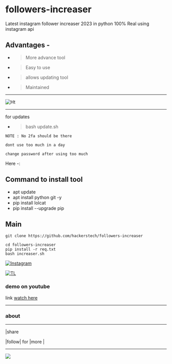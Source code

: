 # followers-increaser
Latest instagram follower increaser 2023 in python 100% Real using instagram api


## Advantages -

- >More advance tool 

- >Easy to use

- >allows updating tool 

- >Maintained 
---


![Ht](https://img.shields.io/badge/Made%20by-HackersTech-brightgreen)

---

for updates


- >bash update.sh
```
NOTE : No 2fa should be there

dont use too much in a day

change password after using too much 
```

Here -:

## Command to install tool







- apt update 
- apt install python git -y 
- pip install lolcat
- pip install --upgrade pip

## Main
```
git clone https://github.com/hackerstech/followers-increaser

cd followers-increaser
pip install -r req.txt
bash increaser.sh
```


[![Instagram](https://img.shields.io/badge/INSTAGRAM-ForHelp-green?style=for-the-badge&logo=instagram)](https://instagram.com/alien_ghost_2025?utm_medium=copy_link)

[![TL](https://img.shields.io/badge/TELEGRAM-CHANNEL-brightgreen?style=for-the-badge&logo=telegram)](https://t.me/+p4fAwzyvtn81ZjI1)


### demo on youtube
link [watch here](https://www.youtube.com/watch?v=byN17DiOr0I)



---



### about 



---

|share 



|follow| for |more |



---







![](https://www.codewars.com/users/Hackers%20Tech/badges/large)






